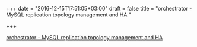 +++
date = "2016-12-15T17:51:05+03:00"
draft = false
title = "orchestrator - MySQL replication topology management and HA "

+++

<p><a href="https://t.co/fMFW5pHXqt">orchestrator - MySQL replication topology management and HA </a></p>
